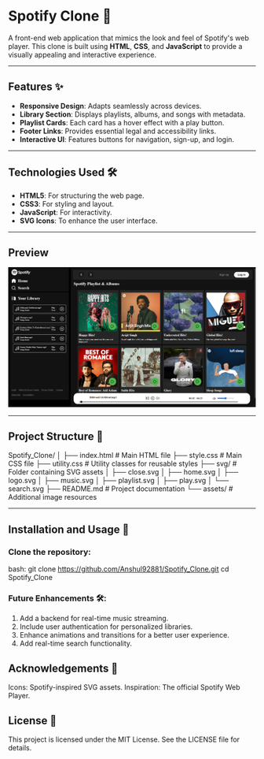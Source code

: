 # Spotify Clone 🎵

A front-end web application that mimics the look and feel of Spotify's web player. This clone is built using **HTML**, **CSS**, and **JavaScript** to provide a visually appealing and interactive experience.

---

## Features ✨

- **Responsive Design**: Adapts seamlessly across devices.
- **Library Section**: Displays playlists, albums, and songs with metadata.
- **Playlist Cards**: Each card has a hover effect with a play button.
- **Footer Links**: Provides essential legal and accessibility links.
- **Interactive UI**: Features buttons for navigation, sign-up, and login.
  
---

## Technologies Used 🛠️

- **HTML5**: For structuring the web page.
- **CSS3**: For styling and layout.
- **JavaScript**: For interactivity.
- **SVG Icons**: To enhance the user interface.

---
## Preview
![Image Alt](https://github.com/Anshul92881/Spotify_Clone/blob/main/Screenshot%202024-12-10%20111241.png)

---

## Project Structure 📂

Spotify_Clone/
│
├── index.html       # Main HTML file
├── style.css        # Main CSS file
├── utility.css      # Utility classes for reusable styles
├── svg/             # Folder containing SVG assets
│   ├── close.svg
│   ├── home.svg
│   ├── logo.svg
│   ├── music.svg
│   ├── playlist.svg
│   ├── play.svg
│   └── search.svg
├── README.md        # Project documentation
└── assets/          # Additional image resources

---

## Installation and Usage 🚀

### Clone the repository:

bash:
git clone https://github.com/Anshul92881/Spotify_Clone.git
cd Spotify_Clone

### Future Enhancements 🛠️:

1. Add a backend for real-time music streaming.
2. Include user authentication for personalized libraries.
3. Enhance animations and transitions for a better user experience.
4. Add real-time search functionality.

## Acknowledgements 🙏
Icons: Spotify-inspired SVG assets.
Inspiration: The official Spotify Web Player.

## License 📜
This project is licensed under the MIT License. See the LICENSE file for details.
